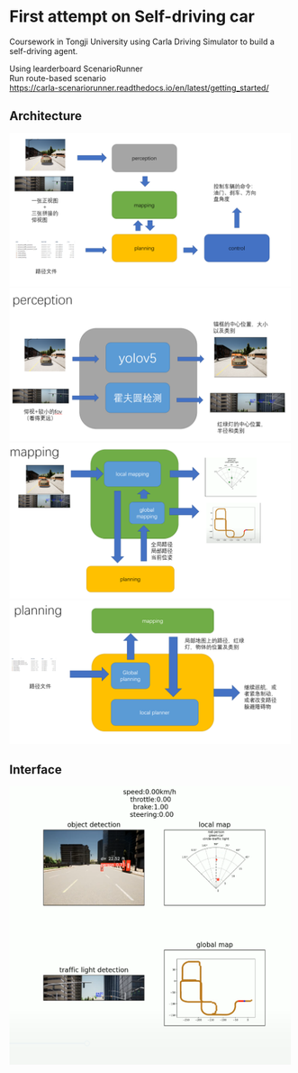 

# First attempt on Self-driving car  

Coursework in Tongji University using Carla Driving Simulator to build a self-driving agent.  

Using learderboard ScenarioRunner  
Run route-based scenario  
https://carla-scenariorunner.readthedocs.io/en/latest/getting_started/  


## Architecture 
<img src="https://github.com/txff99/myagent/blob/main/demo/architecture.png" width="500px">  
<img src="https://github.com/txff99/myagent/blob/main/demo/perception.png" width="500px">  
<img src="https://github.com/txff99/myagent/blob/main/demo/mapping.png" width="500px">  
<img src="https://github.com/txff99/myagent/blob/main/demo/planning.png" width="500px">   

## Interface   
<img src="https://github.com/txff99/myagent/blob/main/demo/interface.png" width="500px">  
